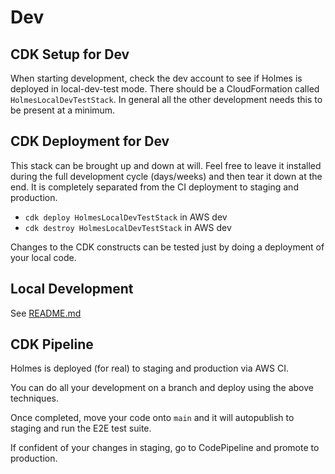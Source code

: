 # Dev

## CDK Setup for Dev

When starting development, check the dev account to see if Holmes is deployed
in local-dev-test mode. There should be a CloudFormation called `HolmesLocalDevTestStack`.
In general all the other development needs this to be present at a minimum.

## CDK Deployment for Dev

This stack can be brought up and down at will. Feel free to leave it installed during
the full development cycle (days/weeks) and then tear it down at the end. It is completely
separated from the CI deployment to staging and production.

- `cdk deploy HolmesLocalDevTestStack` in AWS dev
- `cdk destroy HolmesLocalDevTestStack` in AWS dev

Changes to the CDK constructs can be tested just by doing a deployment of your local code.

## Local Development

See [README.md](../local-dev-test/README.md)

## CDK Pipeline

Holmes is deployed (for real) to staging and production via AWS CI.

You can do all your development on a branch and deploy using the above techniques.

Once completed, move your code onto `main` and it will autopublish to staging and
run the E2E test suite.

If confident of your changes in staging, go to CodePipeline and promote to
production.

